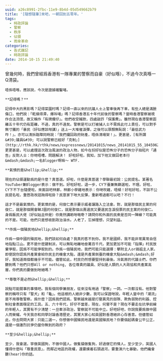 ```yaml
---
uuid: a26c8991-2fbc-11e9-8b4d-05d549662b79
title: '[隨想隨筆]來吧，一朝回到五零年。'
tags:
  - 時政評論
  - 警察
  - 秩序
  - 佔領
  - 雨傘革命
categories:
  - 各式雜記
  - 時政評論
date: 2014-10-15 21:49:40
---
```


曾幾何時，我們曾經爲香港有一隊專業的警察而自豪（好似喺），不過今次真喺一Q清袋。

	唔係唔喺，應該說，今次是證據確鑿啫。

	**記得嗎？**

	記得中大的黑影嗎？記得菜園村嗎？記得一直以來的抗議人士上警車後再下車，有些人總是滿臉傷口，他們說：「乾燥得滯，爆坼啫」嗎？記得香港五十年代前後的警察嗎？當時香港警察被視作合法流氓，故又稱作「有牌爛仔」。他們收受贓款，四處敲詐「保護費」。雖然現在香港警察距離五十年代仍有距離，不過，真的不遠矣。警察是可以打被捕人士不需爲此付上責任，可以對手無寸鐵的「暴民（好似應該咁講）」送上一大堆催淚彈，之後可以厚顏無恥說：「最低武力咋！」。亦可以清拆路障同時說：「我們攞回政府財產，唔係清場架！」。更甚是，[有所謂 &#39;議員&#39; 可以說警察已經好「克制」](http://rthk.hk/rthk/news/expressnews/20141015/news_20141015_55_1045962.htm)。更更甚是，可以處理這次政治風波的政治人物，如今在扮好似是恐怖分子的恐怖分子拍短片「通告」反對人士：你哋唔嘈，問題解決！ 好啦好啦，我知，加下他又做回老本行&mdash;&mdash;一名Blogger啊嘛〜 WTF.

	**氣憤的是&hellip;&hellip;**

	現在的佔領運動爲的是什麼？真普選。好啦，什麼是真普選？學聯最初說：公民提名。某著名YouTuber兼Blogger表示：做不到。好啦好啦，退一步，CY下臺兼無篩選啦，不理。好啦，CY下不下台隨便啦，來面談吧林鄭，林鄭小學雞地表示：你哋吹雞，唔傾！好啦好啦，不談不公民提名啦，重啓政改諮詢得啦掛？民意家下咁大反彈，重新嚟過都可以吧？不行！

	這才不是最氣憤的。更氣憤的是，何俊仁表示要示威者讓路入立法會。對，就是那個民主黨的何俊仁，就是那個開會睇J圖的何俊仁，就是那個出賣選民又要選民含淚投票的民主黨的何俊仁。身爲飯民大佬（好似姑且仲是）你竟然講啲咁嘅嘢？請問你和外面的民衆是否同一陣線？可能真的不是。可能，他們只是想收割政治油水。人老了，忘掉理想，只望利益。

	**作爲一個殖民地&hellip;&hellip;**

	作爲一個中國的殖民地，我們該如何自處？我真的答不到你。我不是國師，我不能非常異常自信地指點江山。更不是什麼建制派，可以無恥地離地叄萬百千尺。更加更加不可能「指揮」村民放棄爭取，因爲不可能爭取到的。作爲一個殖民地，我們可能只能選擇：攀附主人or搞掂主人家。即使說你認爲共產黨會給你民主的機會大點，還是共產黨倒臺的機會大點&mdash;&mdash;好好，我知道兩個都幾乎不可能。儘管如此，村民仍然想要堅持到最後。冷氣房的代議士們，你們聽到嗎？他們只想All or nothing, 各位尊貴的議員、好似是人類的人大政協和共產黨高層，你們真的要做到咁絕嗎？

	**尊敬不是必然&hellip;&hellip;**

	說點可能關事的事情吧。我有個同學兼朋友，從來沒有用過「警察」一詞。一次都沒有。他對警察的稱呼只有「警犬」和「龜」。他這樣的人絕非少數，我可以保證咁說，年輕人當中的「潮流」是不用尊敬警察。爲什麼？因爲我們認爲，警察越來越是打壓異見的部隊、欺負弱勢的利器、控制社會表面穩定的工具。五、六十年代，好仔不當差，現在，何嘗不是？現在不要走在抗爭前線的年輕人，其實有不少清楚：一旦牽涉政治，警察就不可能中立。好吧好吧，你說我要爲做中國人而榮耀。今天我亦和同學討論香港歷史，其實大家心知英國對香港絕非心存善意。但儘管如此，你去問問大家：只能二選一，你想做中國殖民地還是英國殖民地？你要個起碼會公平公正，還是一個激烈抗爭仍當你無到的政府？

	**至少&hellip;&hellip;**

	至少，我會選，寧做英國狗，不做中國人。做隻貓做隻狗，好過做它的情人。至少至少，英國人懂得什麼叫「尊重民意」，而鄰近地區的政權，還要摸着石頭過河，要重演六七暴動，他們纔會聽(hear)你的話。
